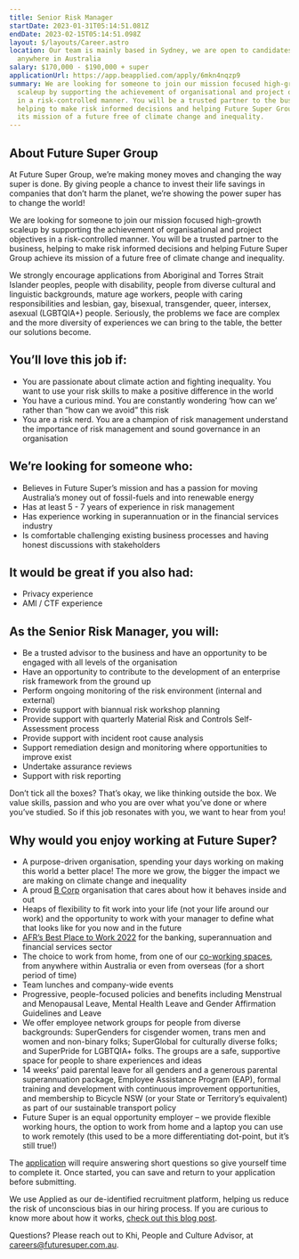 ```yaml
---
title: Senior Risk Manager
startDate: 2023-01-31T05:14:51.081Z
endDate: 2023-02-15T05:14:51.098Z
layout: $/layouts/Career.astro
location: Our team is mainly based in Sydney, we are open to candidates from
  anywhere in Australia
salary: $170,000 - $190,000 + super
applicationUrl: https://app.beapplied.com/apply/6mkn4nqzp9
summary: We are looking for someone to join our mission focused high-growth
  scaleup by supporting the achievement of organisational and project objectives
  in a risk-controlled manner. You will be a trusted partner to the business,
  helping to make risk informed decisions and helping Future Super Group achieve
  its mission of a future free of climate change and inequality.
---
```

<!--StartFragment-->

## About Future Super Group

At Future Super Group, we’re making money moves and changing the way super is done. By giving people a chance to invest their life savings in companies that don’t harm the planet, we’re showing the power super has to change the world!

We are looking for someone to join our mission focused high-growth scaleup by supporting the achievement of organisational and project objectives in a risk-controlled manner. You will be a trusted partner to the business, helping to make risk informed decisions and helping Future Super Group achieve its mission of a future free of climate change and inequality.

We strongly encourage applications from Aboriginal and Torres Strait Islander peoples, people with disability, people from diverse cultural and linguistic backgrounds, mature age workers, people with caring responsibilities and lesbian, gay, bisexual, transgender, queer, intersex, asexual (LGBTQIA+) people. Seriously, the problems we face are complex and the more diversity of experiences we can bring to the table, the better our solutions become.

## You’ll love this job if:

* You are passionate about climate action and fighting inequality. You want to use your risk skills to make a positive difference in the world
* You have a curious mind. You are constantly wondering ‘how can we’ rather than “how can we avoid” this risk
* You are a risk nerd. You are a champion of risk management understand the importance of risk management and sound governance in an organisation

## We’re looking for someone who:

* Believes in Future Super’s mission and has a passion for moving Australia’s money out of fossil-fuels and into renewable energy
* Has at least 5 - 7 years of experience in risk management
* Has experience working in superannuation or in the financial services industry
* Is comfortable challenging existing business processes and having honest discussions with stakeholders

## It would be great if you also had:

* Privacy experience
* AMl / CTF experience

## As the Senior Risk Manager, you will:

* Be a trusted advisor to the business and have an opportunity to be engaged with all levels of the organisation
* Have an opportunity to contribute to the development of an enterprise risk framework from the ground up
* Perform ongoing monitoring of the risk environment (internal and external)
* Provide support with biannual risk workshop planning
* Provide support with quarterly Material Risk and Controls Self-Assessment process
* Provide support with incident root cause analysis
* Support remediation design and monitoring where opportunities to improve exist
* Undertake assurance reviews
* Support with risk reporting

Don’t tick all the boxes? That’s okay, we like thinking outside the box. We value skills, passion and who you are over what you’ve done or where you’ve studied. So if this job resonates with you, we want to hear from you!

## Why would you enjoy working at Future Super?

* A purpose-driven organisation, spending your days working on making this world a better place! The more we grow, the bigger the impact we are making on climate change and inequality
* A proud [B Corp](https://www.bcorporation.net/en-us/certification) organisation that cares about how it behaves inside and out
* Heaps of flexibility to fit work into your life (not your life around our work) and the opportunity to work with your manager to define what that looks like for you now and in the future
* [AFR’s Best Place to Work 2022](https://www.afr.com/work-and-careers/workplace/employee-benefits-catapult-future-super-to-the-top-of-the-ladder-20220421-p5af6m) for the banking, superannuation and financial services sector
* The choice to work from home, from one of our [co-working spaces](https://www.hubaustralia.com/), from anywhere within Australia or even from overseas (for a short period of time)
* Team lunches and company-wide events
* Progressive, people-focused policies and benefits including Menstrual and Menopausal Leave, Mental Health Leave and Gender Affirmation Guidelines and Leave
* We offer employee network groups for people from diverse backgrounds: SuperGenders for cisgender women, trans men and women and non-binary folks; SuperGlobal for culturally diverse folks; and SuperPride for LGBTQIA+ folks. The groups are a safe, supportive space for people to share experiences and ideas
* 14 weeks’ paid parental leave for all genders and a generous parental superannuation package, Employee Assistance Program (EAP), formal training and development with continuous improvement opportunities, and membership to Bicycle NSW (or your State or Territory’s equivalent) as part of our sustainable transport policy
* Future Super is an equal opportunity employer – we provide flexible working hours, the option to work from home and a laptop you can use to work remotely (this used to be a more differentiating dot-point, but it’s still true!)

The [application](https://app.beapplied.com/apply/6mkn4nqzp9) will require answering short questions so give yourself time to complete it. Once started, you can save and return to your application before submitting.

We use Applied as our de-identified recruitment platform, helping us reduce the risk of unconscious bias in our hiring process. If you are curious to know more about how it works, [check out this blog post](https://www.linkedin.com/pulse/how-de-identified-recruitment-improving-diversity-our-veronica/?trackingId=0MnwcX%2BBRQSOTl0oogaIbA%3D%3D).

Questions? Please reach out to Khi, People and Culture Advisor, at careers@futuresuper.com.au.

<!--EndFragment-->
